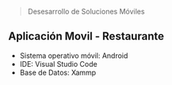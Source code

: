 > Desesarrollo de Soluciones Móviles 

## Aplicación Movil - Restaurante
- Sistema operativo móvil: Android
- IDE: Visual Studio Code
- Base de Datos: Xammp

#
